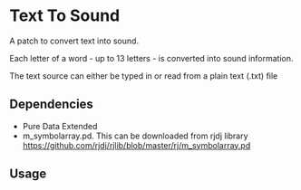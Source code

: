 # Text To Sound
A patch to convert text into sound.

Each letter of a word - up to 13 letters - is converted into sound information.

The text source can either be typed in or read from a plain text (.txt) file

## Dependencies
- Pure Data Extended
- m_symbolarray.pd. This can be downloaded from rjdj library https://github.com/rjdj/rjlib/blob/master/rj/m_symbolarray.pd

## Usage

